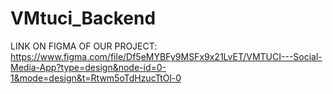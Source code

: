 # VMtuci_Backend
LINK ON FIGMA OF OUR PROJECT: https://www.figma.com/file/Df5eMYBFy9MSFx9x21LvET/VMTUCI---Social-Media-App?type=design&node-id=0-1&mode=design&t=Rtwm5oTdHzucTtOl-0
